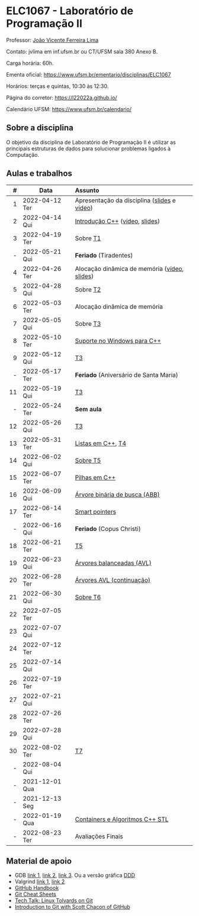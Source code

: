 # ELC1067 - Laboratório de Programação II

Professor: [João Vicente Ferreira Lima](http://www.inf.ufsm.br/~jvlima)

Contato: jvlima em inf.ufsm.br ou CT/UFSM sala 380 Anexo B.

Carga horária: 60h.

Ementa oficial: https://www.ufsm.br/ementario/disciplinas/ELC1067

Horários: terças e quintas, 10:30 às 12:30.

Página do corretor: https://l22022a.github.io/

Calendário UFSM: https://www.ufsm.br/calendario/

## Sobre a disciplina

O objetivo da disciplina de Laboratório de Programação II é utilizar as principais estruturas de dados para solucionar problemas ligados à Computação.

## Aulas e trabalhos

|  # | Data             | Assunto          |
|---:|------------------|:-----------------|
| 1 | 2022-04-12 Ter   | Apresentação da disciplina ([slides](https://docs.google.com/presentation/d/1TRYCyxJVxvltjvEDIneNl-2YCT2Ys2RNN4BRObkhfVE/edit?usp=sharing) e [vídeo](https://youtu.be/cUiFPopsXR4))   |
| 2 | 2022-04-14 Qui   | [Introdução C++](./aulas/introducao_cxx) ([vídeo](https://youtu.be/pB-MdBKNpNo), [slides](./aulas/02_intro_cxx/02_intro_cxx.pdf))  |
| 3 | 2022-04-19 Ter | Sobre [T1](./trabalhos/T1) |
| - | 2022-05-21 Qui | **Feriado** (Tiradentes) |
| 4 | 2022-04-26 Ter |  Alocação dinâmica de memória ([vídeo](https://youtu.be/KxvOkY4ipII), [slides](./aulas/03_memoria/03_memoria.pdf))  |
| 5 | 2022-04-28 Qui |  Sobre [T2](./trabalhos/T2) |
| 6 | 2022-05-03 Ter | Alocação dinâmica de memória |
| 7 | 2022-05-05 Qui | Sobre [T3](./trabalhos/T3) |
| 8 | 2022-05-10 Ter | [Suporte no Windows para C++](./aulas/08_windows) |
| 9 | 2022-05-12 Qui | [T3](./trabalhos/T3) |
| - | 2022-05-17 Ter | **Feriado** (Aniversário de Santa Maria)  |
| 11 | 2022-05-19 Qui | [T3](./trabalhos/T3) |
| - | 2022-05-24 Ter | **Sem aula** |
| 12 | 2022-05-26 Qui | [T3](./trabalhos/T3) |
| 13 | 2022-05-31 Ter | [Listas em C++](./aulas/09_listas), [T4](./trabalhos/T4) |
| 14 | 2022-06-02 Qui | [Sobre T5](./trabalhos/T5) |
| 15 | 2022-06-07 Ter | [Pilhas em C++](./aulas/13_pilhas)  |
| 16 | 2022-06-09 Qui | [Árvore binária de busca (ABB)](./aulas/16_abb/)  |
| 17 | 2022-06-14 Ter | [Smart pointers](./aulas/11_pointers/) |
| - | 2022-06-16 Qui |  **Feriado** (Copus Christi) |
| 18 | 2022-06-21 Ter | [T5](./trabalhos/T5) |
| 19 | 2022-06-23 Qui | [Árvores balanceadas (AVL)](./aulas/19_avl/) |
| 20 | 2022-06-28 Ter | [Árvores AVL (continuação)](./aulas/20_avl/) |
| 21 | 2022-06-30 Qui | [Sobre T6](./trabalhos/T6) |
| 22 | 2022-07-05 Ter |  |
| 23 | 2022-07-07 Qui |  |
| 24 | 2022-07-12 Ter |  |
| 25 | 2022-07-14 Qui |  |
| 26 | 2022-07-19 Ter |  |
| 27 | 2022-07-21 Qui |  |
| 28 | 2022-07-26 Ter |  |
| 29 | 2022-07-28 Qui |  |
| 30 | 2022-08-02 Ter | [T7](./trabalhos/T7) |
| - | 2022-08-04 Qui  |  |
| - | 2021-12-01  Qua |  |
| - | 2021-12-13  Seg |  |
| - | 2022-01-19 Qua | [Containers e Algoritmos C++ STL](./aulas/20_algorithms) |
| - | 2022-08-23 Ter | Avaliações Finais |

## Material de apoio

- GDB [link 1](http://www.cs.umd.edu/~srhuang/teaching/cmsc212/gdb-tutorial-handout.pdf), [link 2](https://www.cs.cmu.edu/~gilpin/tutorial/), [link 3](http://www.lrc.ic.unicamp.br/~luciano/courses/mc202-2s2009/tutorial_gdb.txt). Ou a versão gráfica [DDD](https://www.gnu.org/software/ddd/)
- Valgrind [link 1](http://valgrind.org/docs/manual/quick-start.html), [link 2](https://web.stanford.edu/class/cs107/guide_valgrind.html)
- [GitHub Handbook](https://guides.github.com/introduction/git-handbook/)
- [Git Cheat Sheets](https://github.github.com/training-kit/)
- [Tech Talk: Linux Tolvards on Git](http://youtu.be/4XpnKHJAok8)
- [Introduction to Git with Scott Chacon of GitHub](https://youtu.be/ZDR433b0HJY)

